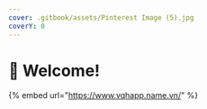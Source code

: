 ```yaml
---
cover: .gitbook/assets/Pinterest Image (5).jpg
coverY: 0
---
```


# 👋 Welcome!



{% embed url="https://www.vqhapp.name.vn/" %}
